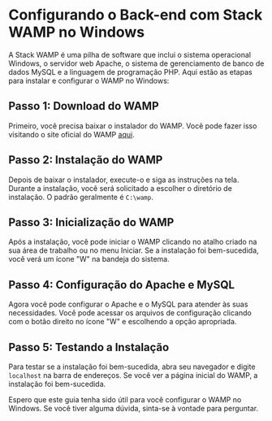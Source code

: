 # Configurando o Back-end com Stack WAMP no Windows

A Stack WAMP é uma pilha de software que inclui o sistema operacional Windows, o servidor web Apache, o sistema de gerenciamento de banco de dados MySQL e a linguagem de programação PHP. Aqui estão as etapas para instalar e configurar o WAMP no Windows:

## Passo 1: Download do WAMP

Primeiro, você precisa baixar o instalador do WAMP. Você pode fazer isso visitando o site oficial do WAMP [aqui](http://www.wampserver.com/en/).

## Passo 2: Instalação do WAMP

Depois de baixar o instalador, execute-o e siga as instruções na tela. Durante a instalação, você será solicitado a escolher o diretório de instalação. O padrão geralmente é `C:\wamp`.

## Passo 3: Inicialização do WAMP

Após a instalação, você pode iniciar o WAMP clicando no atalho criado na sua área de trabalho ou no menu Iniciar. Se a instalação foi bem-sucedida, você verá um ícone "W" na bandeja do sistema.

## Passo 4: Configuração do Apache e MySQL

Agora você pode configurar o Apache e o MySQL para atender às suas necessidades. Você pode acessar os arquivos de configuração clicando com o botão direito no ícone "W" e escolhendo a opção apropriada.

## Passo 5: Testando a Instalação

Para testar se a instalação foi bem-sucedida, abra seu navegador e digite `localhost` na barra de endereços. Se você ver a página inicial do WAMP, a instalação foi bem-sucedida.

Espero que este guia tenha sido útil para você configurar o WAMP no Windows. Se você tiver alguma dúvida, sinta-se à vontade para perguntar.
